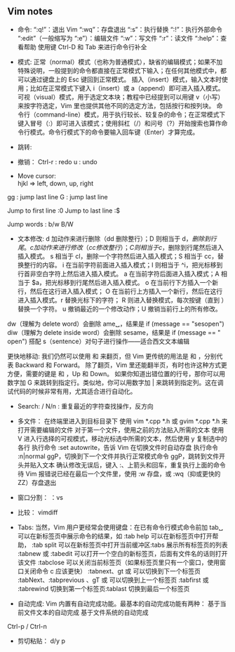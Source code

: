 ## Vim notes

* 命令:
“:q!”：退出 Vim
“:wq”：存盘退出
“:s”：执行替换
“:!”：执行外部命令
“:edit”（一般缩写为 “:e”）：编辑文件
“:w”：写文件
“:r”：读文件
“:help”：查看帮助
使用键 Ctrl-D 和 Tab 来进行命令行补全

* 模式:
正常（normal）模式（也称为普通模式），缺省的编辑模式；如果不加特殊说明，一般提到的命令都直接在正常模式下输入；在任何其他模式中，都可以通过键盘上的 Esc 键回到正常模式。
插入（insert）模式，输入文本时使用；比如在正常模式下键入 i（insert）或 a（append）即可进入插入模式。
可视（visual）模式，用于选定文本块；教程中已经提到可以用键 v（小写）来按字符选定，Vim 里也提供其他不同的选定方法，包括按行和按列块。
命令行（command-line）模式，用于执行较长、较复杂的命令；在正常模式下键入冒号（:）即可进入该模式；使用斜杠（/）和问号（?）开始搜索也算作命令行模式。命令行模式下的命令要输入回车键（Enter）才算完成。

* 跳转:

* 撤销：
Ctrl-r : redo
u : undo

* Move cursor:  
hjkl => left, down, up, right

gg : jump last line
G : jump last line

Jump to first line :0
Jump to last line :$

Jump words : b/w B/W

* 文本修改:
d 加动作来进行删除（dd 删除整行）；D 则相当于 d$，删除到行尾。
c 加动作来进行修改（cc 修改整行）；C 则相当于 c$，删除到行尾然后进入插入模式。
s 相当于 cl，删除一个字符然后进入插入模式；S 相当于 cc，替换整行的内容。
i 在当前字符前面进入插入模式；I 则相当于 ^i，把光标移到行首非空白字符上然后进入插入模式。
a 在当前字符后面进入插入模式；A 相当于 $a，把光标移到行尾然后进入插入模式。
o 在当前行下方插入一个新行，然后在这行进入插入模式；
O 在当前行上方插入一个新行，然后在这行进入插入模式。r 替换光标下的字符；
R 则进入替换模式，每次按键（直到 <Esc>）替换一个字符。
u 撤销最近的一个修改动作；U 撤销当前行上的所有修改。

dw（理解为 delete word）会删除 ame␣，结果是 if (message == "sesopen")
diw（理解为 delete inside word）会删除 sesame，结果是 if (message == " open")
搭配 s（sentence）对句子进行操作——适合西文文本编辑

更快地移动:
我们仍然可以使用 <PageUp> 和 <PageDown> 来翻页，但 Vim 更传统的用法是 <C-B> 和 <C-F>，分别代表 Backward 和 Forward。
除了翻页，Vim 里还能翻半页，有时也许这种方式更方便，需要的键是 <C-U> 和 <C-D>，Up 和 Down。
如果你知道出错位置的行号，那你可以用数字加 G 来跳转到指定行。类似地，你可以用数字加 | 来跳转到指定列。这在调试代码的时候非常有用，尤其适合进行自动化。

* Search:
/
N/n : 重复最近的字符查找操作，反方向

* 多文件：
在终端里进入到目标目录下
使用 vim *.cpp *.h 或 gvim *.cpp *.h 来打开需要编辑的文件
对于第一个文件，使用之前的方法贴入所需的文本
使用 V 进入行选择的可视模式，移动光标选中所需的文本，然后使用 y 复制选中的各行
执行命令 :set autowrite，告诉 Vim 在切换文件时自动存盘
执行命令 :n|normal ggP，切换到下一个文件并执行正常模式命令 ggP，跳转到文件开头并贴入文本
确认修改无误后，键入 :、上箭头和回车，重复执行上面的命令
待 Vim 报错说已经在最后一个文件里，使用 :w 存盘，或 :wq（抑或更快的 ZZ）存盘退出


* 窗口分割：
：vs

* 比较：
vimdiff

* Tabs:
当然，Vim 用户更经常会使用键盘：在已有命令行模式命令前加 tab␣ 可以在新标签页中展示命令的结果，如 :tab help 可以在新标签页中打开帮助，
:tab split 可以在新标签页中打开当前缓冲区:tabs 展示所有标签页的列表
:tabnew 或 :tabedit 可以打开一个空白的新标签页，后面有文件名的话则打开该文件
:tabclose 可以关闭当前标签页（如果标签页里只有一个窗口，使用窗口关闭命令 <C-W>c 应该更快）
:tabnext、gt 或 <C-PageDown> 可以切换到下一个标签页
:tabNext、:tabprevious 、gT 或 <C-PageUp> 可以切换到上一个标签页
:tabfirst 或 :tabrewind 切换到第一个标签页:tablast 切换到最后一个标签页

* 自动完成:
Vim 内置有自动完成功能。最基本的自动完成功能有两种：
基于当前文件文本的自动完成
基于文件系统的自动完成

Ctrl-p / Ctrl-n

* 剪切粘贴：
d/y 
p